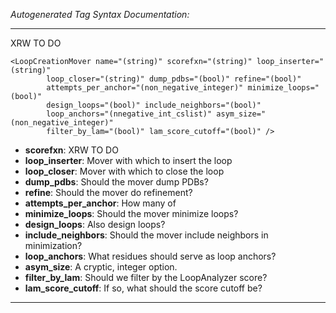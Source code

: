 _Autogenerated Tag Syntax Documentation:_

---
XRW TO DO

```
<LoopCreationMover name="(string)" scorefxn="(string)" loop_inserter="(string)"
        loop_closer="(string)" dump_pdbs="(bool)" refine="(bool)"
        attempts_per_anchor="(non_negative_integer)" minimize_loops="(bool)"
        design_loops="(bool)" include_neighbors="(bool)"
        loop_anchors="(nnegative_int_cslist)" asym_size="(non_negative_integer)"
        filter_by_lam="(bool)" lam_score_cutoff="(bool)" />
```

-   **scorefxn**: XRW TO DO
-   **loop_inserter**: Mover with which to insert the loop
-   **loop_closer**: Mover with which to close the loop
-   **dump_pdbs**: Should the mover dump PDBs?
-   **refine**: Should the mover do refinement?
-   **attempts_per_anchor**: How many of
-   **minimize_loops**: Should the mover minimize loops?
-   **design_loops**: Also design loops?
-   **include_neighbors**: Should the mover include neighbors in minimization?
-   **loop_anchors**: What residues should serve as loop anchors?
-   **asym_size**: A cryptic, integer option.
-   **filter_by_lam**: Should we filter by the LoopAnalyzer score?
-   **lam_score_cutoff**: If so, what should the score cutoff be?

---

